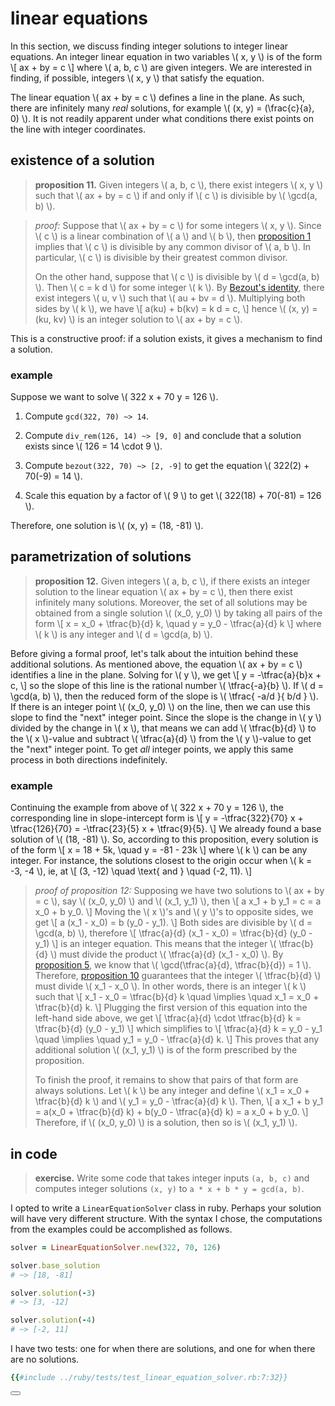 # linear equations

In this section, we discuss finding integer solutions to integer linear
equations.  An integer linear equation in two variables \\( x, y \\) is of the
form
\\[ ax + by = c \\]
where \\( a, b, c \\) are given integers.  We are interested in finding, if possible,
integers \\( x, y \\) that satisfy the equation.

The linear equation \\( ax + by = c \\) defines a line in the plane.  As such,
there are infinitely many *real* solutions, for example
\\( (x, y) = (\frac{c}{a}, 0) \\).  It is not readily apparent under what
conditions there exist points on the line with integer coordinates.

## existence of a solution

<span id="linear-equation-solution-existence" />

> **proposition 11.**
> Given integers \\( a, b, c \\), there exist integers \\( x, y \\) such that
> \\( ax + by = c \\) if and only if \\( c \\) is divisible by
> \\( \gcd(a, b) \\).

> *proof:*
> Suppose that \\( ax + by = c \\) for some integers \\( x, y \\).  Since
> \\( c \\) is a linear combination of \\( a \\) and \\( b \\), then
> [proposition 1](divisibility.html#linear-combination) implies that
> \\( c \\) is divisible by any common divisor of \\( a, b \\).  In particular,
> \\( c \\) is divisible by their greatest common divisor.
>
> On the other hand, suppose that \\( c \\) is divisible by
> \\( d = \gcd(a, b) \\).  Then \\( c = k d \\) for some integer
> \\( k \\).  By [Bezout's identity](bezouts_identity.html), there exist
> integers \\( u, v \\) such that \\( au + bv = d \\).  Multiplying
> both sides by \\( k \\), we have
> \\[ a(ku) + b(kv) = k d = c, \\]
> hence \\( (x, y) = (ku, kv) \\) is an integer solution to
> \\( ax + by = c \\).

This is a constructive proof: if a solution exists, it gives a mechanism to
find a solution.

### example

Suppose we want to solve \\( 322 x + 70 y = 126 \\).
1. Compute `gcd(322, 70) ~> 14`.

2. Compute `div_rem(126, 14) ~> [9, 0]` and conclude that a solution exists
   since \\( 126 = 14 \cdot 9 \\).

3. Compute `bezout(322, 70) ~> [2, -9]` to get the equation
   \\( 322(2) + 70(-9) = 14 \\).

4. Scale this equation by a factor of \\( 9 \\) to get
   \\( 322(18) + 70(-81) = 126 \\).

Therefore, one solution is \\( (x, y) = (18, -81) \\).

## parametrization of solutions

<span id="linear-equation-solutions-parametrization">

> **proposition 12.**
> Given integers \\( a, b, c \\), if there exists an integer solution to the
> linear equation \\( ax + by = c \\), then there exist infinitely many
> solutions.  Moreover, the set of all solutions may be obtained from a single
> solution \\( (x_0, y_0) \\) by taking all pairs of the form
> \\[ x = x_0 + \tfrac{b}{d} k, \quad y = y_0 - \tfrac{a}{d} k \\]
> where \\( k \\) is any integer and \\( d = \gcd(a, b) \\).

Before giving a formal proof, let's talk about the intuition behind these
additional solutions.  As mentioned above, the equation \\( ax + by = c \\)
identifies a line in the plane.  Solving for \\( y \\), we get
\\[ y = -\tfrac{a}{b}x + c, \\]
so the slope of this line is the rational number \\( \tfrac{-a}{b} \\).  If
\\( d = \gcd(a, b) \\), then the reduced form of the slope is
\\( \tfrac{ -a/d }{ b/d } \\).  If there is an integer point
\\( (x_0, y_0) \\) on the line, then we can use this slope to find the "next"
integer point.  Since the slope is the change in \\( y \\) divided by the
change in \\( x \\), that means we can add \\( \tfrac{b}{d} \\) to the
\\( x \\)-value and subtract \\( \tfrac{a}{d} \\) from the \\( y \\)-value to
get the "next" integer point.  To get *all* integer points, we apply this same
process in both directions indefinitely.

### example

Continuing the example from above of \\( 322 x + 70 y = 126 \\), the
corresponding line in slope-intercept form is
\\[ y = -\tfrac{322}{70} x + \tfrac{126}{70} = -\tfrac{23}{5} x + \tfrac{9}{5}. \\]
We already found a base solution of \\( (18, -81) \\).  So, according to this
proposition, every solution is of the form
\\[ x = 18 + 5k, \quad y = -81 - 23k \\]
where \\( k \\) can be any integer.  For instance, the solutions closest
to the origin occur when \\( k = -3, -4 \\), ie, at
\\[ (3, -12) \quad \text{ and } \quad (-2, 11). \\]

<div class="chart-container" style="position: relative;">
  <canvas id="linear-graph"></canvas>
</div>

<script>
  const gridColor = "#444";
  const pointColor = "#aa5325";
  const label = "integer points";
  const labels = [-7, -2, 3, 8, 13, 18, 23];
  const data = labels.map(x => (-23 * x + 9) / 5);
  const yTicks = { beginAtZero: false, stepSize: 20, suggestedMin: -110, suggestedMax: 30 };
  const xTicks = { stepSize: 5 };
  const gridLines = { color: gridColor, zeroLineColor: gridColor };
  const datasetOptions = {
    borderColor: "#007999",
    pointBackgroundColor: pointColor,
    pointBorderColor: pointColor,
    fill: false
  };
  let ctx = document.getElementById("linear-graph");
  let linearGraph = new Chart(ctx, {
    type: 'line',
    data: {
      labels,
      datasets: [{ label, data, ...datasetOptions }],
    },
    options: {
      scales: {
        yAxes: [{ gridLines, ticks: yTicks }],
        xAxes: [{ gridLines, ticks: xTicks }],
      }
    },
  });
</script>

> *proof of proposition 12:*
> Supposing we have two solutions to \\( ax + by = c \\), say \\( (x_0, y_0) \\)
> and \\( (x_1, y_1) \\), then
> \\[ a x_1 + b y_1 = c = a x_0 + b y_0. \\]
> Moving the \\( x \\)'s and \\( y \\)'s to opposite sides, we get
> \\[ a (x_1 - x_0) = b (y_0 - y_1). \\]
> Both sides are divisible by \\( d = \gcd(a, b) \\), therefore
> \\[ \tfrac{a}{d} (x_1 - x_0) = \tfrac{b}{d} (y_0 - y_1) \\]
> is an integer equation.  This means that the integer \\( \tfrac{b}{d} \\)
> must divide the product \\( \tfrac{a}{d} (x_1 - x_0) \\).  By
> [proposition 5](greatest_common_divisor.html#gcd-property),
> we know that \\( \gcd(\tfrac{a}{d}, \tfrac{b}{d}) = 1 \\).  Therefore,
> [proposition 10](bezouts_identity.html#divides-product-but-prime-to-first)
> guarantees that the integer \\( \tfrac{b}{d} \\) must divide \\( x_1 - x_0 \\).  In
> other words, there is an integer \\( k \\) such that
> \\[
>     x_1 - x_0 = \tfrac{b}{d} k
>       \quad \implies \quad
>     x_1 = x_0 + \tfrac{b}{d} k.
> \\]
> Plugging the first version of this equation into the left-hand side above, we
> get
> \\[ \tfrac{a}{d} \cdot \tfrac{b}{d} k = \tfrac{b}{d} (y_0 - y_1) \\]
> which simplifies to
> \\[
>     \tfrac{a}{d} k = y_0 - y_1
>       \quad \implies \quad
>     y_1 = y_0 - \tfrac{a}{d} k.
> \\]
> This proves that any additional solution \\( (x_1, y_1) \\) is of the form
> prescribed by the proposition.
>
> To finish the proof, it remains to show that pairs of that form are always
> solutions.  Let \\( k \\) be any integer and define
> \\( x_1 = x_0 + \tfrac{b}{d} k \\) and \\( y_1 =  y_0 - \tfrac{a}{d} k \\).
> Then,
> \\[
>     a x_1 + b y_1
>       = a(x_0 + \tfrac{b}{d} k) + b(y_0 - \tfrac{a}{d} k)
>       = a x_0 + b y_0.
> \\]
> Therefore, if \\( (x_0, y_0) \\) is a solution, then so is \\( (x_1, y_1) \\).

## in code

<span id="linear-equation-exercise" />

> **exercise.**
> Write some code that takes integer inputs `(a, b, c)` and computes integer
> solutions `(x, y)` to `a * x + b * y = gcd(a, b)`.

I opted to write a `LinearEquationSolver` class in ruby.  Perhaps your solution
will have very different structure.  With the syntax I chose, the computations
from the examples could be accomplished as follows.

```ruby
solver = LinearEquationSolver.new(322, 70, 126)

solver.base_solution
# ~> [18, -81]

solver.solution(-3)
# ~> [3, -12]

solver.solution(-4)
# ~> [-2, 11]
```

I have two tests: one for when there are
solutions, and one for when there are no solutions.

```ruby
{{#include ../ruby/tests/test_linear_equation_solver.rb:7:32}}
```

<button class="fa fa-expand" onClick="showContent('linear-equation-solver')"></button>
<div id="linear-equation-solver" style="display: none;">

```ruby
{{#include ../ruby/linear_equation_solver.rb:7:37}}
```

</div>
